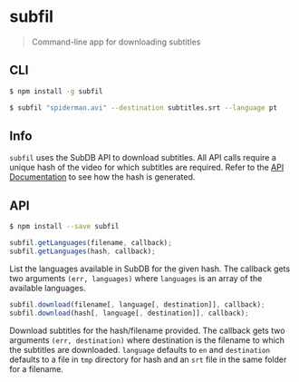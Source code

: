 # subfil

> Command-line app for downloading subtitles

## CLI

```sh
$ npm install -g subfil
```

```sh
$ subfil "spiderman.avi" --destination subtitles.srt --language pt
```

## Info

`subfil` uses the SubDB API to download subtitles. All API calls require a unique hash of the video for which subtitles are required. Refer to the
[API Documentation](http://thesubdb.com/api) to see how the hash is generated.

## API

```sh
$ npm install --save subfil
```

```js
subfil.getLanguages(filename, callback);
subfil.getLanguages(hash, callback);
```

List the languages available in SubDB for the given hash. The callback gets two arguments `(err, languages)` where `languages` is an array of the available languages.

```js
subfil.download(filename[, language[, destination]], callback);
subfil.download(hash[, language[, destination]], callback);
```

Download subtitles for the hash/filename provided. The callback gets two arguments `(err, destination)` where destination is the filename to which the subtitles are downloaded. `language` defaults to `en` and `destination` defaults to a file in `tmp` directory for hash and an `srt` file in the same folder for a filename.
